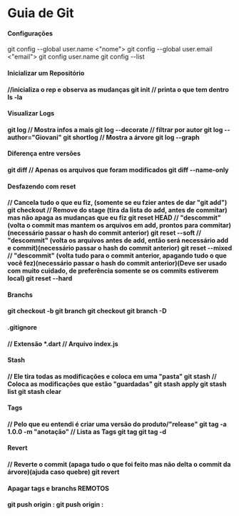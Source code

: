 # Guia de Git

<h4>Configurações</h4>
    git config --global user.name <"nome">
    git config --global user.email <"email">
    git config user.name
    git config --list

<h4>Inicializar um Repositório<h4>
    //inicializa o rep e observa as mudanças
        git init 
    // printa o que tem dentro
        ls -la

<h4>Visualizar Logs<h4>
    git log
    // Mostra infos a mais
    git log --decorate
    // filtrar por autor
    git log --author="Giovani"
    git shortlog
    // Mostra a árvore
    git log --graph

<h4>Diferença entre versões<h4>
    git diff
    // Apenas os arquivos que foram modificados
    git diff --name-only

<h4>Desfazendo com reset<h4>
    // Cancela tudo o que eu fiz, (somente se eu fzier antes de dar "git add")
    git checkout <nome-do-arquivo>
    // Remove do stage (tira da lista do add, antes de commitar) mas não apaga as mudanças que eu fiz
    git reset HEAD <nome-do-arquivo>
    // "descommit" (volta o commit mas mantem os arquivos em add, prontos para commitar)(necessário passar o hash do commit anterior)
    git reset --soft <hash-do-commit>
    // "descommit" (volta os arquivos antes de add, então será necessário add e commit)(necessário passar o hash do commit anterior)
    git reset --mixed
    // "descommit" (volta tudo para o commit anterior, apagando tudo o que você fez)(necessário passar o hash do commit anterior)(Deve ser usado com muito cuidado, de preferência somente se os commits estiverem local)
    git reset --hard

<h4>Branchs<h4>
    git checkout -b <nome-branch>
    git branch
    git checkout <nome-branch>
    git branch -D <nome-branch>

<h4>.gitignore<h4>
    // Extensão
    *.dart
    // Arquivo
    index.js

<h4>Stash<h4>
    // Ele tira todas as modificações e coloca em uma "pasta"
    git stash
    // Coloca as modificações que estão "guardadas"
    git stash apply
    git stash list
    git stash clear

<h4>Tags<h4>
    // Pelo que eu entendi é criar uma versão do produto/"release"
    git tag -a 1.0.0 -m "anotação"
    // Lista as Tags
    git tag
    git tag -d <nome-tag>

<h4>Revert<h4>
    // Reverte o commit (apaga tudo o que foi feito mas não delta o commit da árvore)(ajuda caso quebre)
    git revert <nome-do-commit>

<h4>Apagar tags e branchs REMOTOS<h4>
    git push origin :<nome-tag>
    git push origin :<nome-branch>